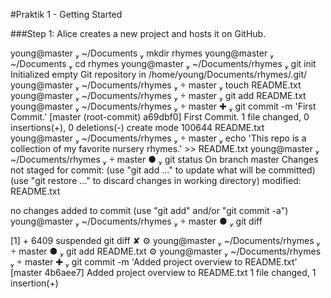 #Praktik 1 - Getting Started

###Step 1: Alice creates a new project and hosts it on GitHub.

young@master  ~/Documents  mkdir rhymes
 young@master  ~/Documents  cd rhymes 
 young@master  ~/Documents/rhymes  git init
Initialized empty Git repository in /home/young/Documents/rhymes/.git/
 young@master  ~/Documents/rhymes   master  touch README.txt
 young@master  ~/Documents/rhymes   master  git add README.txt
 young@master  ~/Documents/rhymes   master ✚  git commit -m 'First Commit.'
[master (root-commit) a69dbf0] First Commit.
 1 file changed, 0 insertions(+), 0 deletions(-)
 create mode 100644 README.txt
 young@master  ~/Documents/rhymes   master  echo 'This repo is a collection of my favorite nursery rhymes.' >> README.txt
 young@master  ~/Documents/rhymes   master ●  git status
On branch master
Changes not staged for commit:
  (use "git add <file>..." to update what will be committed)
  (use "git restore <file>..." to discard changes in working directory)
	modified:   README.txt

no changes added to commit (use "git add" and/or "git commit -a")
 young@master  ~/Documents/rhymes   master ●  git diff

[1]  + 6409 suspended  git diff
 ✘ ⚙ young@master  ~/Documents/rhymes   master ●  git add README.txt
 ⚙ young@master  ~/Documents/rhymes   master ✚  git commit -m 'Added project overview to README.txt' 
[master 4b6aee7] Added project overview to README.txt
 1 file changed, 1 insertion(+)
